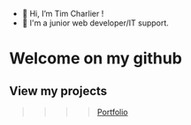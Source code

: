 - 👋 Hi, I’m Tim Charlier !
- 👀 I'm a junior web developer/IT support.

# Welcome on my github

## View my projects

>>>>[Portfolio](https://main--portfolio-tim.netlify.app/)

